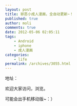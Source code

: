 ```yaml
---
layout: post
title: 邪恶小成人漫画，全自动更新~！
published: true
author: moli
comments: true
date: 2012-05-06 02:05:11
tags:
    - Android
    - iphone
    - 成人漫画
categories:
    - life
permalink: /archives/3055.html
---
```

地址：[][1]

欢迎大家访问，浏览。

可能会出手机移动版~：）

 [1]: http://huoxr.com/wp-content/uploads/2012/05/manhua.jpg